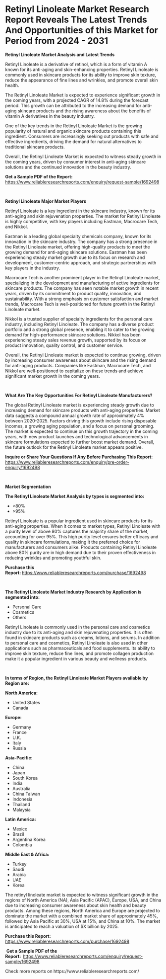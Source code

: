 <p><h1>Retinyl Linoleate Market Research Report Reveals The Latest Trends And Opportunities of this Market for Period from 2024 - 2031</h1></p><p><strong>Retinyl Linoleate Market Analysis and Latest Trends</strong></p>
<p><p>Retinyl Linoleate is a derivative of retinol, which is a form of vitamin A known for its anti-aging and skin-enhancing properties. Retinyl Linoleate is commonly used in skincare products for its ability to improve skin texture, reduce the appearance of fine lines and wrinkles, and promote overall skin health.</p><p>The Retinyl Linoleate Market is expected to experience significant growth in the coming years, with a projected CAGR of 14.8% during the forecast period. This growth can be attributed to the increasing demand for anti-aging skincare products and the rising awareness about the benefits of vitamin A derivatives in the beauty industry.</p><p>One of the key trends in the Retinyl Linoleate Market is the growing popularity of natural and organic skincare products containing this ingredient. Consumers are increasingly seeking out products with safe and effective ingredients, driving the demand for natural alternatives to traditional skincare products.</p><p>Overall, the Retinyl Linoleate Market is expected to witness steady growth in the coming years, driven by consumer interest in anti-aging skincare solutions and the continued innovation in the beauty industry.</p></p>
<p><strong>Get a Sample PDF of the Report:&nbsp;</strong> <a href="https://www.reliableresearchreports.com/enquiry/request-sample/1692498">https://www.reliableresearchreports.com/enquiry/request-sample/1692498</a></p>
<p>&nbsp;</p>
<p><strong>Retinyl Linoleate Major Market Players</strong></p>
<p><p>Retinyl Linoleate is a key ingredient in the skincare industry, known for its anti-aging and skin rejuvenation properties. The market for Retinyl Linoleate is highly competitive, with key players including Eastman, Macrocare Tech, and Nikkol.</p><p>Eastman is a leading global specialty chemicals company, known for its innovation in the skincare industry. The company has a strong presence in the Retinyl Linoleate market, offering high-quality products to meet the growing demand for anti-aging skincare solutions. Eastman has been experiencing steady market growth due to its focus on research and development, customer-centric approach, and strategic partnerships with key players in the industry.</p><p>Macrocare Tech is another prominent player in the Retinyl Linoleate market, specializing in the development and manufacturing of active ingredients for skincare products. The company has seen notable market growth in recent years, driven by its commitment to product quality, innovation, and sustainability. With a strong emphasis on customer satisfaction and market trends, Macrocare Tech is well-positioned for future growth in the Retinyl Linoleate market.</p><p>Nikkol is a trusted supplier of specialty ingredients for the personal care industry, including Retinyl Linoleate. The company has a diverse product portfolio and a strong global presence, enabling it to cater to the growing demand for high-performance skincare solutions. Nikkol has been experiencing steady sales revenue growth, supported by its focus on product innovation, quality control, and customer service.</p><p>Overall, the Retinyl Linoleate market is expected to continue growing, driven by increasing consumer awareness about skincare and the rising demand for anti-aging products. Companies like Eastman, Macrocare Tech, and Nikkol are well-positioned to capitalize on these trends and achieve significant market growth in the coming years.</p></p>
<p>&nbsp;</p>
<p><strong>What Are The Key Opportunities For Retinyl Linoleate Manufacturers?</strong></p>
<p><p>The global Retinyl Linoleate market is experiencing steady growth due to increasing demand for skincare products with anti-aging properties. Market data suggests a compound annual growth rate of approximately 4% between 2020-2025. Factors driving this growth include rising disposable incomes, a growing aging population, and a focus on personal grooming. The market is expected to continue on this growth trajectory in the coming years, with new product launches and technological advancements in skincare formulations expected to further boost market demand. Overall, the future outlook for the Retinyl Linoleate market appears positive.</p></p>
<p><strong>Inquire or Share Your Questions If Any Before Purchasing This Report:</strong> <a href="https://www.reliableresearchreports.com/enquiry/pre-order-enquiry/1692498">https://www.reliableresearchreports.com/enquiry/pre-order-enquiry/1692498</a></p>
<p>&nbsp;</p>
<p><strong>Market Segmentation</strong></p>
<p><strong>The Retinyl Linoleate Market Analysis by types is segmented into:</strong></p>
<p><ul><li>>80%</li><li>>95%</li></ul></p>
<p><p>Retinyl Linoleate is a popular ingredient used in skincare products for its anti-aging properties. When it comes to market types, Retinyl Linoleate with a purity level of above 80% captures the majority share of the market, accounting for over 95%. This high purity level ensures better efficacy and quality in skincare formulations, making it the preferred choice for manufacturers and consumers alike. Products containing Retinyl Linoleate above 80% purity are in high demand due to their proven effectiveness in reducing wrinkles and promoting youthful skin.</p></p>
<p><strong>Purchase this Report:&nbsp;</strong><a href="https://www.reliableresearchreports.com/purchase/1692498">https://www.reliableresearchreports.com/purchase/1692498</a></p>
<p>&nbsp;</p>
<p><strong>The Retinyl Linoleate Market Industry Research by Application is segmented into:</strong></p>
<p><ul><li>Personal Care</li><li>Cosmetics</li><li>Others</li></ul></p>
<p><p>Retinyl Linoleate is commonly used in the personal care and cosmetics industry due to its anti-aging and skin rejuvenating properties. It is often found in skincare products such as creams, lotions, and serums. In addition to personal care and cosmetics, Retinyl Linoleate is also used in other applications such as pharmaceuticals and food supplements. Its ability to improve skin texture, reduce fine lines, and promote collagen production make it a popular ingredient in various beauty and wellness products.</p></p>
<p>&nbsp;</p>
<p><strong>In terms of Region, the Retinyl Linoleate Market Players available by Region are:</strong></p>
<p>
    <p> <strong> North America: </strong>
        <ul>
            <li>United States</li>
            <li>Canada</li>
        </ul>
        </p> 
    <p> <strong> Europe: </strong>
        <ul>
            <li>Germany</li>
            <li>France</li>
            <li>U.K.</li>
            <li>Italy</li>
            <li>Russia</li>
        </ul>
        </p> 
    <p> <strong> Asia-Pacific: </strong>
        <ul>
            <li>China</li>
            <li>Japan</li>
            <li>South Korea</li>
            <li>India</li>
            <li>Australia</li>
            <li>China Taiwan</li>
            <li>Indonesia</li>
            <li>Thailand</li>
            <li>Malaysia</li>
        </ul>
        </p> 
    <p> <strong> Latin America: </strong>
        <ul>
            <li>Mexico</li>
            <li>Brazil</li>
            <li>Argentina Korea</li>
            <li>Colombia</li>
        </ul>
        </p> 
    <p> <strong> Middle East & Africa: </strong>
        <ul>
            <li>Turkey</li>
            <li>Saudi</li>
            <li>Arabia</li>
            <li>UAE</li>
            <li>Korea</li>
        </ul>
    </p>
    </p>
<p><p>The retinyl linoleate market is expected to witness significant growth in the regions of North America (NA), Asia Pacific (APAC), Europe, USA, and China due to increasing consumer awareness about skin health and beauty products. Among these regions, North America and Europe are projected to dominate the market with a combined market share of approximately 45%, followed by Asia Pacific at 30%, USA at 15%, and China at 10%. The market is anticipated to reach a valuation of $X billion by 2025.</p></p>
<p><strong>Purchase this Report: </strong><a href="https://www.reliableresearchreports.com/purchase/1692498">https://www.reliableresearchreports.com/purchase/1692498</a></p>
<p>&nbsp;<strong>Get a Sample PDF of the Report:&nbsp;&nbsp;</strong><a href="https://www.reliableresearchreports.com/enquiry/request-sample/1692498">https://www.reliableresearchreports.com/enquiry/request-sample/1692498</a></p>
<p><strong></strong></p>
<p>Check more reports on https://www.reliableresearchreports.com/</p>
